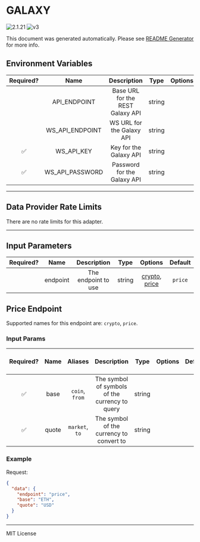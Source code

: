 # GALAXY

![2.1.21](https://img.shields.io/github/package-json/v/smartcontractkit/external-adapters-js?filename=packages/sources/galaxy/package.json) ![v3](https://img.shields.io/badge/framework%20version-v3-blueviolet)

This document was generated automatically. Please see [README Generator](../../scripts#readme-generator) for more info.

## Environment Variables

| Required? |      Name       |           Description            |  Type  | Options |               Default                |
| :-------: | :-------------: | :------------------------------: | :----: | :-----: | :----------------------------------: |
|           |  API_ENDPOINT   | Base URL for the REST Galaxy API | string |         | `https://data.galaxy.com/v1.0/login` |
|           | WS_API_ENDPOINT |    WS URL for the Galaxy API     | string |         |   `wss://data.galaxy.com/v1.0/ws`    |
|    ✅     |   WS_API_KEY    |      Key for the Galaxy API      | string |         |                                      |
|    ✅     | WS_API_PASSWORD |   Password for the Galaxy API    | string |         |                                      |

---

## Data Provider Rate Limits

There are no rate limits for this adapter.

---

## Input Parameters

| Required? |   Name   |     Description     |  Type  |                       Options                       | Default |
| :-------: | :------: | :-----------------: | :----: | :-------------------------------------------------: | :-----: |
|           | endpoint | The endpoint to use | string | [crypto](#price-endpoint), [price](#price-endpoint) | `price` |

## Price Endpoint

Supported names for this endpoint are: `crypto`, `price`.

### Input Params

| Required? | Name  |    Aliases     |                  Description                   |  Type  | Options | Default | Depends On | Not Valid With |
| :-------: | :---: | :------------: | :--------------------------------------------: | :----: | :-----: | :-----: | :--------: | :------------: |
|    ✅     | base  | `coin`, `from` | The symbol of symbols of the currency to query | string |         |         |            |                |
|    ✅     | quote | `market`, `to` |    The symbol of the currency to convert to    | string |         |         |            |                |

### Example

Request:

```json
{
  "data": {
    "endpoint": "price",
    "base": "ETH",
    "quote": "USD"
  }
}
```

---

MIT License
